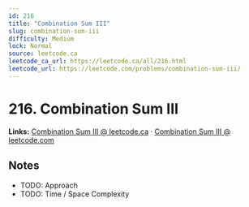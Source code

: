 ```yaml
--- 
id: 216
title: "Combination Sum III"
slug: combination-sum-iii
difficulty: Medium
lock: Normal
source: leetcode.ca
leetcode_ca_url: https://leetcode.ca/all/216.html
leetcode_url: https://leetcode.com/problems/combination-sum-iii/
---
```


# 216. Combination Sum III

**Links:** [Combination Sum III @ leetcode.ca](https://leetcode.ca/all/216.html) · [Combination Sum III @ leetcode.com](https://leetcode.com/problems/combination-sum-iii/)

## Notes
- TODO: Approach
- TODO: Time / Space Complexity
